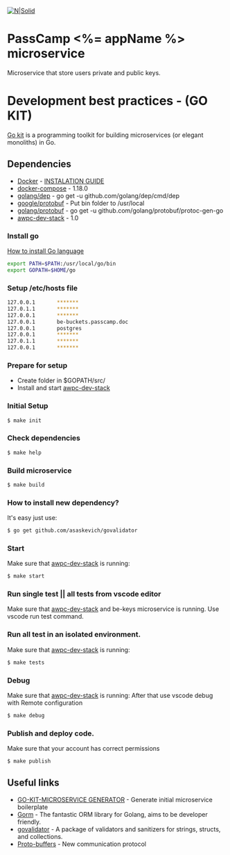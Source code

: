 [![N|Solid](https://www.passcamp.com/wp-content/uploads/2017/11/PassCampColor.png)](https://pass.camp/start/login)

# PassCamp <%= appName %> microservice
Microservice that store users private and public keys.

# Development best practices - (GO KIT)
[Go kit](https://github.com/go-kit/kit) is a programming toolkit for building microservices (or elegant monoliths) in Go.

## Dependencies

  - [Docker](https://docs.docker.com/) - [INSTALATION GUIDE](https://www.digitalocean.com/community/tutorials/how-to-install-and-use-docker-on-ubuntu-16-04)
  - [docker-compose](https://docs.docker.com/compose/) - 1.18.0
  - [golang/dep](https://github.com/golang/dep) - go get -u github.com/golang/dep/cmd/dep
  - [google/protobuf](https://github.com/google/protobuf/releases) - Put bin folder to /usr/local
  - [golang/protobuf](https://github.com/golang/protobuf) - go get -u github.com/golang/protobuf/protoc-gen-go
  - [awpc-dev-stack](https://dev.adeoweb.biz:8453/projects/PAS/repos/dev-stack/browse?at=refs/heads/master) - 1.0 

### Install go 

[How to install Go language](https://golang.org/doc/install)

```sh
export PATH=$PATH:/usr/local/go/bin
export GOPATH=$HOME/go
```

### Setup /etc/hosts file
```sh
127.0.0.1       *******
127.0.1.1       *******
127.0.0.1       *******
127.0.0.1       be-buckets.passcamp.doc
127.0.0.1       postgres
127.0.0.1       *******
127.0.1.1       *******
127.0.0.1       *******
```

### Prepare for setup

  - Create folder <awpc> in $GOPATH/src/ 
  - Install and start [awpc-dev-stack](https://dev.adeoweb.biz:8453/projects/PAS/repos/dev-stack/browse?at=refs/heads/master)

### Initial Setup 
```sh
$ make init
```

### Check dependencies
```sh
$ make help
```

### Build microservice 
```sh
$ make build
```

### How to install new dependency?
It's easy just use:
```sh
$ go get github.com/asaskevich/govalidator
```

### Start 
Make sure that [awpc-dev-stack](https://dev.adeoweb.biz:8453/projects/PAS/repos/dev-stack/browse?at=refs/heads/master) is running:
```sh
$ make start
```

### Run single test || all tests from vscode editor
Make sure that [awpc-dev-stack](https://dev.adeoweb.biz:8453/projects/PAS/repos/dev-stack/browse?at=refs/heads/master) and be-keys microservice is running. Use vscode run test command.

### Run all test in an isolated environment. 
Make sure that [awpc-dev-stack](https://dev.adeoweb.biz:8453/projects/PAS/repos/dev-stack/browse?at=refs/heads/master) is running:
```sh
$ make tests
```

### Debug 
Make sure that [awpc-dev-stack](https://dev.adeoweb.biz:8453/projects/PAS/repos/dev-stack/browse?at=refs/heads/master) is running: After that use vscode debug with Remote configuration
```sh
$ make debug
```

### Publish and deploy code.
Make sure that your account has correct permissions
```sh
$ make publish
```

## Useful links
- [GO-KIT-MICROSERVICE GENERATOR](https://github.com/digimuza/go-kit-seed-microservice-generator) - Generate initial microservice boilerplate
- [Gorm](http://jinzhu.me/gorm/) - The fantastic ORM library for Golang, aims to be developer friendly.
- [govalidator](https://github.com/asaskevich/govalidator) - A package of validators and sanitizers for strings, structs, and collections.
- [Proto-buffers](https://developers.google.com/protocol-buffers/docs/overview) - New communication protocol

